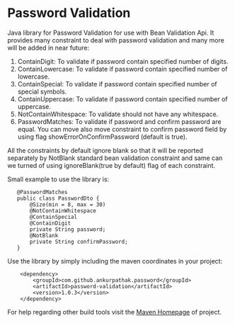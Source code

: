 # Password Validation
Java library for Password Validation for use with Bean Validation Api.
It provides many constraint to deal with password validation and many more 
will be added in near future:

1. ContainDigit: To validate if password contain specified number of digits.
2. ContainLowercase: To validate if password contain specified number of lowercase.
3. ContainSpecial: To validate if password contain specified number of special symbols.
4. ContainUppercase: To validate if password contain specified number of uppercase. 
5. NotContainWhitespace: To validate should not have any whitespace.
6. PasswordMatches: To validate if password and confirm password are equal. You can move
   also move constraint to confirm password field by using flag showErrorOnConfirmPassword
   (default is true).
   
All the constraints by default ignore blank so that it will be reported separately by NotBlank 
standard bean validation constraint and same can we turned of using ignoreBlank(true by default) 
flag of each constraint.

Small example to use the library is:
```
   @PasswordMatches
   public class PasswordDto {
       @Size(min = 8, max = 30)
       @NotContainWhitespace
       @ContainSpecial
       @ContainDigit
       private String password;
       @NotBlank
       private String confirmPassword;
   }
```
 Use the library by simply including the maven coordinates in your project:
 ```
     <dependency>
         <groupId>com.github.ankurpathak.password</groupId>
         <artifactId>password-validation</artifactId>
         <version>1.0.3</version>
     </dependency>
 ```
 For help regarding other build tools visit the [Maven Homepage](https://mvnrepository.com/artifact/com.github.ankurpathak.primitive/primitive-validation) of project.
